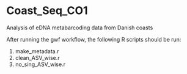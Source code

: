 # Coast_Seq_CO1
Analysis of eDNA metabarcoding data from Danish coasts

After running the gwf workflow, the following R scripts should be run:

1. make_metadata.r
2. clean_ASV_wise.r
3. no_sing_ASV_wise.r
